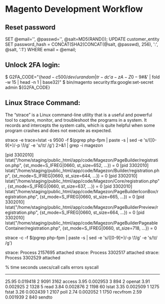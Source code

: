 # Magento Development Workflow

## Reset password 
SET @email='', @passwd='', @salt=MD5(RAND()); 
UPDATE customer_entity SET password_hash = CONCAT(SHA2(CONCAT(@salt, @passwd), 256), ':', @salt, ':1') WHERE email = @email;


## Unlock 2FA login:

$ G2FA_CODE="$(head -c 500 /dev/urandom | tr -dc 'a-zA-Z0-9$#&' | fold -w 15 | head -n 1 | base32)"
$ bin/magento security:tfa:google:set-secret admin ${G2FA_CODE}


## Linux Strace Command:
The “strace” is a Linux command-line utility that is a useful and powerful tool to capture, monitor, and troubleshoot the programs in a system. It records and intercepts the system calls, which is quite helpful when some program crashes and does not execute as expected.

strace -e trace=lstat -s 9500 -f $(pgrep php-fpm | paste -s | sed -e 's/\([0-9]\+\)/-p \1/g' -e 's/\t/ /g') 2>&1 | grep -i magezon

[pid 3302010] lstat("/home/staging/public_html/app/code/Magezon/PageBuilder/registration.php", {st_mode=S_IFREG|0660, st_size=652, ...}) = 0
[pid 3302010] lstat("/home/staging/public_html/app/code/Magezon/Builder/registration.php", {st_mode=S_IFREG|0660, st_size=644, ...}) = 0
[pid 3302010] lstat("/home/staging/public_html/app/code/Magezon/Core/registration.php", {st_mode=S_IFREG|0660, st_size=637, ...}) = 0
[pid 3302010] lstat("/home/staging/public_html/app/code/Magezon/PageBuilderIconBox/registration.php", {st_mode=S_IFREG|0660, st_size=665, ...}) = 0
[pid 3302010] lstat("/home/staging/public_html/app/code/Magezon/PageBuilderPreview/registration.php", {st_mode=S_IFREG|0660, st_size=664, ...}) = 0
[pid 3302010] lstat("/home/staging/public_html/app/code/Magezon/PageBuilderPageableContainer/registration.php", {st_mode=S_IFREG|0660, st_size=718, ...}) = 0


strace -c -f $(pgrep php-fpm | paste -s | sed -e 's/\([0-9]\+\)/-p \1/g' -e 's/\t/ /g')

strace: Process 2157695 attached
strace: Process 3302517 attached
strace: Process 3302529 attached

% time     seconds  usecs/call     calls    errors syscall
------ ----------- ----------- --------- --------- ----------------
 25.95    0.019418           2      9091      3162 access
  3.95    0.002953           3       894         2 openat
  3.91    0.002925           2      1328         5 read
  3.84    0.002876           2      1198        60 lstat
  3.35    0.002509           1      1275           fstat
  3.26    0.002439           1      2107           poll
  2.74    0.002052           1      1750           recvfrom
  2.59    0.001939           2       840           sendto
  



